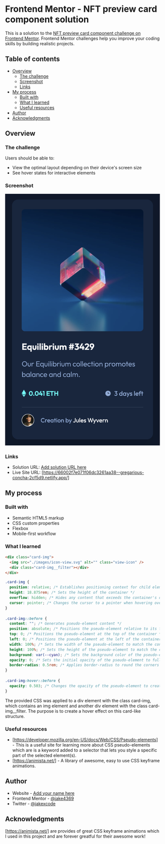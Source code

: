 # Frontend Mentor - NFT preview card component solution

This is a solution to the [NFT preview card component challenge on Frontend Mentor](https://www.frontendmentor.io/challenges/nft-preview-card-component-SbdUL_w0U). Frontend Mentor challenges help you improve your coding skills by building realistic projects.

## Table of contents

- [Overview](#overview)
  - [The challenge](#the-challenge)
  - [Screenshot](#screenshot)
  - [Links](#links)
- [My process](#my-process)
  - [Built with](#built-with)
  - [What I learned](#what-i-learned)
  - [Useful resources](#useful-resources)
- [Author](#author)
- [Acknowledgments](#acknowledgments)

## Overview

### The challenge

Users should be able to:

- View the optimal layout depending on their device's screen size
- See hover states for interactive elements

### Screenshot

![](./images/nft-preview-card.png)

### Links

- Solution URL: [Add solution URL here](https://your-solution-url.com)
- Live Site URL: [https://66002f7e071f06dc3261aa38--gregarious-concha-2cf5d9.netlify.app/]

## My process

### Built with

- Semantic HTML5 markup
- CSS custom properties
- Flexbox
- Mobile-first workflow

### What I learned

```html
<div class="card-img">
  <img src="./images/icon-view.svg" alt="" class="view-icon" />
  <div class="card-img__filter"></div>
</div>
```

```css
.card-img {
  position: relative; /* Establishes positioning context for child elements */
  height: 18.875rem; /* Sets the height of the container */
  overflow: hidden; /* Hides any content that exceeds the container's dimensions */
  cursor: pointer; /* Changes the cursor to a pointer when hovering over the container */
}

.card-img::before {
  content: ""; /* Generates pseudo-element content */
  position: absolute; /* Positions the pseudo-element relative to its first positioned (non-static) ancestor */
  top: 0; /* Positions the pseudo-element at the top of the container */
  left: 0; /* Positions the pseudo-element at the left of the container */
  width: 100%; /* Sets the width of the pseudo-element to match the container */
  height: 100%; /* Sets the height of the pseudo-element to match the container */
  background: var(--cyan); /* Sets the background color of the pseudo-element */
  opacity: 0; /* Sets the initial opacity of the pseudo-element to fully transparent */
  border-radius: 0.5rem; /* Applies border-radius to round the corners of the pseudo-element */
}

.card-img:hover::before {
  opacity: 0.503; /* Changes the opacity of the pseudo-element to create a hover effect */
}
```

The provided CSS was applied to a div element with the class card-img, which contains an img element and another div element with the class card-img\_\_filter. The purpose is to create a hover effect on this card-like structure.

### Useful resources

- [https://developer.mozilla.org/en-US/docs/Web/CSS/Pseudo-elements] - This is a useful site for learning more about CSS pseudo-elements which are is a keyword added to a selector that lets you style a specific part of the selected element(s).
- [https://animista.net/] - A library of awesome, easy to use CSS keyframe animations.

## Author

- Website - [Add your name here](https://www.your-site.com)
- Frontend Mentor - [@jake4369](https://www.frontendmentor.io/profile/jake4369)
- Twitter - [@jakexcode](https://www.twitter.com/jakexcode)

## Acknowledgments

[https://animista.net/] are provides of great CSS keyframe animations which I used in this project and are forever greatful for their awesome work!
